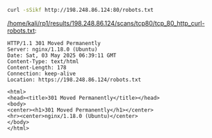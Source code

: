 ```bash
curl -sSikf http://198.248.86.124:80/robots.txt
```

[/home/kali/rp1/results/198.248.86.124/scans/tcp80/tcp_80_http_curl-robots.txt](file:///home/kali/rp1/results/198.248.86.124/scans/tcp80/tcp_80_http_curl-robots.txt):

```
HTTP/1.1 301 Moved Permanently
Server: nginx/1.18.0 (Ubuntu)
Date: Sat, 03 May 2025 06:39:11 GMT
Content-Type: text/html
Content-Length: 178
Connection: keep-alive
Location: https://198.248.86.124/robots.txt

<html>
<head><title>301 Moved Permanently</title></head>
<body>
<center><h1>301 Moved Permanently</h1></center>
<hr><center>nginx/1.18.0 (Ubuntu)</center>
</body>
</html>

```
